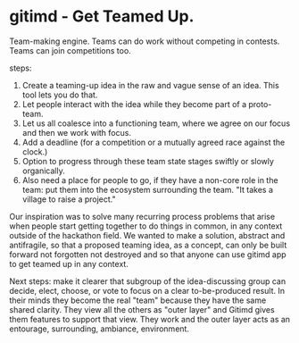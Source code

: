 # gitimd - Get Teamed Up. 
Team-making engine.
Teams can do work without competing in contests.
Teams can join competitions too.

steps:
1. Create a teaming-up idea in the raw and vague sense of an idea. This tool lets you do that.
2. Let people interact with the idea while they become part of a proto-team.
3. Let us all coalesce into a functioning team, where we agree on our focus and then we work with focus.
4. Add a deadline (for a competition or a mutually agreed race against the clock.)
5. Option to progress through these team state stages swiftly or slowly organically.
6. Also need a place for people to go, if they have a non-core role in the team: put them into the ecosystem surrounding the team. "It takes a village to raise a project."

Our inspiration was to solve many recurring process problems that arise when people start getting together to do things in common, in any context outside of the hackathon field. We wanted to make a solution, abstract and antifragile, so that a proposed teaming idea, as a concept, can only be built forward not forgotten not destroyed and so that anyone can use gitimd app to get teamed up in any context.

Next steps: make it clearer that subgroup of the idea-discussing group can decide, elect, choose, or vote to focus on a clear to-be-produced result. In their minds they become the real "team" because they have the same shared clarity. They view all the others as "outer layer" and Gitimd gives them features to support that view. They work and the outer layer acts as an entourage, surrounding, ambiance, environment. 
